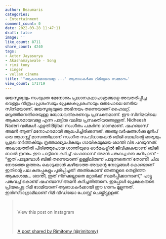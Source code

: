 ```yaml
---
author: Beaumaris
categories:
- Entertainment
comment_count: 0
date: 2022-03-28 11:47:11
draft: false
image: ''
like_count: 8711
share_count: 4240
tags:
- Actor Jayasurya
- Akashamayavale - Song
- rimi tomy
- singer
- vellam cinema
title: '"ആകാശമായവളേ ..." ആരാധകർക്കു റിമിയുടെ സമ്മാനം'
view_count: 171719
---
```


ജയസൂര്യയും സംയുക്ത മേനോനും പ്രധാനകഥാപാത്രങ്ങളെ അവതരിപ്പിച്ച വെള്ളം നിരൂപ പ്രശംസയും പ്രേക്ഷകപ്രശംസയും ഒരുപോലെ നേടിയ സിനിമയാണ്. ജയസൂര്യയുടെ അഭിനയം തന്നെയാണ് ഹൈലറ്റ്. മദ്യത്തിനെതിരെയുള്ള ബോധവത്കരണവും പ്രസക്തമാണ്. ഈ സിനിമയിലെ ആകാശമായവളേ എന്ന പാട്ടിനു വലിയ പ്രസക്തിയാണുള്ളത്. Nidheesh Naderi വരികൾ എഴുതി Bijibal സംഗീതം പകർന്ന ഗാനമാണ്. ഷഹബാസ് അമൻ ആണ് മനോഹരമായി ആലപിച്ചിരിക്കുന്നത്. അഞ്ചു വർഷങ്ങൾക്കു മുൻപ് ഒരു ആഗസ്റ്റ് മാസത്തിലാണ് സംഗീത സംവിധായകന്‍ ബിജി ബാലിന്റെ ഭാര്യയും പ്രമുഖ നര്‍ത്തകിയും നൃത്താദ്ധ്യാപികയും ഗായികയുമായ ശാന്തി വിട പറയുന്നത്. അകാലത്തിൽ പിരിഞ്ഞുപോയ ശാന്തിയുടെ ഓർമകളിൽ ജീവിക്കുകയാണ് ബിജി ബാൽ ഇന്നും. ഈ പാട്ടിനെ കുറിച്ച് ഷഹബാസ് അമൻ പങ്കുവച്ച ഒരു കുറിപ്പാണ് - “ഇത്‌ പാടുമ്പോൾ ബിജി തന്നെയാണ് ഉള്ളിലിരുന്ന് പാടുന്നതെന്ന് തോന്നി‌! ചില നേരത്തെ ഉത്തരം കൊടുക്കാൻ കഴിയാത്ത അവന്റെ നോട്ടങ്ങൾ കൊണ്ടാണ് ഇതിന്റെ പല കുനുപ്പുകളും പൂരിപ്പിച്ചത്‌! അത്കൊണ്ട്‌ ഞങ്ങളുടെ തെളിഞ്ഞ ആകാശമേ… ശാന്തീ, ഇത്‌ നിനക്കല്ലാതെ മറ്റാർക്ക്‌ സമർപ്പിക്കാനാണ്,” പാട്ടു പങ്കുവച്ച് കൊണ്ട് ഷഹബാസ് അമൻ കുറിച്ചതിങ്ങനെ. ഇപ്പോൾ പ്രേക്ഷകരുടെ പ്രിയപ്പെട്ട റിമി ടോമിയാണ് ആരാധകർക്കായി ഈ ഗാനം മൂളുന്നത്. ഇൻസ്റാഗ്രാമിലാണ് റിമി വീഡിയോ പോസ്റ്റ് ചെയ്തിട്ടുളളത്. 

> &nbsp; 
> 
> View this post on Instagram
> 
> &nbsp; 
> 
> [A post shared by Rimitomy (@rimitomy)](https://www.instagram.com/tv/Cbo97StBTv9/?utm_source=ig_embed&utm_campaign=loading)
